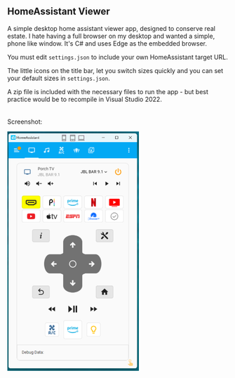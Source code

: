 ## HomeAssistant Viewer

A simple desktop home assistant viewer app, designed to conserve real estate. I hate having a full browser on my desktop and wanted a simple, phone like window.
It's C# and uses Edge as the embedded browser.

You must edit `settings.json` to include your own HomeAssistant target URL.

The little icons on the title bar, let you switch sizes quickly and you can set your default sizes in `settings.json`.

A zip file is included with the necessary files to run the app - but best practice would be to recompile in Visual Studio 2022. <br><br><br>
Screenshot:  

<img src="icons/screenshot.png" alt="Example Screenshot" width="300">
